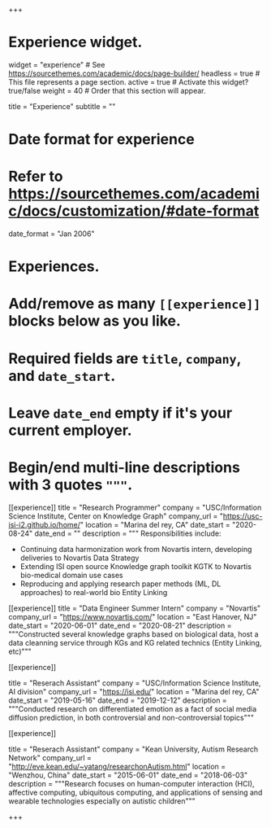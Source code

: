 +++
# Experience widget.
widget = "experience"  # See https://sourcethemes.com/academic/docs/page-builder/
headless = true  # This file represents a page section.
active = true  # Activate this widget? true/false
weight = 40  # Order that this section will appear.

title = "Experience"
subtitle = ""

# Date format for experience
#   Refer to https://sourcethemes.com/academic/docs/customization/#date-format
date_format = "Jan 2006"

# Experiences.
#   Add/remove as many `[[experience]]` blocks below as you like.
#   Required fields are `title`, `company`, and `date_start`.
#   Leave `date_end` empty if it's your current employer.
#   Begin/end multi-line descriptions with 3 quotes `"""`.
[[experience]]
  title = "Research Programmer"
  company = "USC/Information Science Institute, Center on Knowledge Graph"
  company_url = "https://usc-isi-i2.github.io/home/"
  location = "Marina del rey, CA"
  date_start = "2020-08-24"
  date_end = ""
  description = """
  Responsibilities include:

  * Continuing data harmonization work from Novartis intern, developing deliveries to Novartis Data Strategy
  * Extending ISI open source Knowledge graph toolkit KGTK to Novartis bio-medical domain use cases
  * Reproducing and applying research paper methods (ML, DL approaches) to real-world bio Entity Linking

[[experience]]
  title = "Data Engineer Summer Intern"
  company = "Novartis"
  company_url = "https://www.novartis.com/"
  location = "East Hanover, NJ"
  date_start = "2020-06-01"
  date_end = "2020-08-21"
  description = """Constructed several knowledge graphs based on biological data, host a data cleanning service through KGs and KG related technics (Entity Linking, etc)"""

[[experience]]

  title = "Reserach Assistant"
  company = "USC/Information Science Institute, AI division"
  company_url = "https://isi.edu/"
  location = "Marina del rey, CA"
  date_start = "2019-05-16"
  date_end = "2019-12-12"
  description = """Conducted research on differentiated emotion as a fact of social media diffusion prediction, in both controversial and non-controversial topics"""

[[experience]]

  title = "Reserach Assistant"
  company = "Kean University, Autism Research Network"
  company_url = "http://eve.kean.edu/~yatang/researchonAutism.html"
  location = "Wenzhou, China"
  date_start = "2015-06-01"
  date_end = "2018-06-03"
  description = """Research focuses on human-computer interaction (HCI), affective computing, ubiquitous computing, and applications of sensing and wearable technologies especially on autistic children"""

+++
